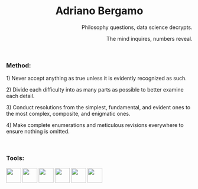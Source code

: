 <h1 align="center"> Adriano Bergamo </h1>

<p align="right"> Philosophy questions, data science decrypts. </p>
<p align="right"> The mind inquires, numbers reveal. </p>
</br>

###  Method:

<p align="left"> 1) Never accept anything as true unless it is evidently recognized as such. </p>
<p align="left"> 2) Divide each difficulty into as many parts as possible to better examine each detail. </p>
<p align="left"> 3) Conduct resolutions from the simplest, fundamental, and evident ones to the most complex, composite, and enigmatic ones. </p>
<p align="left"> 4) Make complete enumerations and meticulous revisions everywhere to ensure nothing is omitted. </p>
</br>

###  Tools:

<img src="https://cdn.jsdelivr.net/gh/devicons/devicon/icons/jupyter/jupyter-original-wordmark.svg" width="40" height="40"/> <img src="https://cdn.jsdelivr.net/gh/devicons/devicon/icons/numpy/numpy-original.svg"  width="40" height="40"/> <img src="https://cdn.jsdelivr.net/gh/devicons/devicon/icons/pandas/pandas-original.svg" width="40" height="40"/> <img src="https://cdn.jsdelivr.net/gh/devicons/devicon/icons/tensorflow/tensorflow-original.svg" width="40" height="40"/> <img src="https://cdn.jsdelivr.net/gh/devicons/devicon/icons/mysql/mysql-original-wordmark.svg" width="40" height="40"/> <img src="https://cdn.jsdelivr.net/gh/devicons/devicon/icons/r/r-original.svg" width="40" height="40"/>
